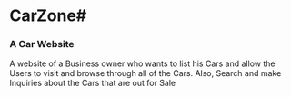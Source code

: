 # CarZone# 

### A Car Website<br>
   A website of a Business owner who wants to list his Cars and allow the Users to visit and browse through all of the Cars.
   Also, Search and make Inquiries about the Cars that are out for Sale
   
